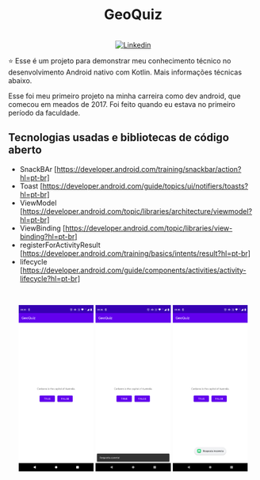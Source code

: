 <h1 align="center">GeoQuiz</h1>

<p align="center">
  <br>
  <a href="https://www.linkedin.com/in/danillo-santos-dev/"><img alt="Linkedin" src="https://img.shields.io/badge/LinkedIn-0077B5?style=for-the-badge&logo=linkedin&logoColor=white"/></a>
</p>

<p align="center">  

⭐ Esse é um projeto para demonstrar meu conhecimento técnico no desenvolvimento Android nativo com Kotlin. Mais informações técnicas abaixo.

Esse foi meu primeiro projeto na minha carreira como dev android, que comecou em meados de 2017. Foi feito quando eu estava no primeiro período da faculdade.

</p>

## Tecnologias usadas e bibliotecas de código aberto

- SnackBAr [https://developer.android.com/training/snackbar/action?hl=pt-br]
- Toast [https://developer.android.com/guide/topics/ui/notifiers/toasts?hl=pt-br]
- ViewModel [https://developer.android.com/topic/libraries/architecture/viewmodel?hl=pt-br]
- ViewBinding [https://developer.android.com/topic/libraries/view-binding?hl=pt-br]
- registerForActivityResult [https://developer.android.com/training/basics/intents/result?hl=pt-br]
- lifecycle [https://developer.android.com/guide/components/activities/activity-lifecycle?hl=pt-br]

</br>

<p float="left" align="center">
<img alt="screenshots" width="30%" src="screenshots/Screenshot_1.png"/>
<img alt="screenshots" width="30%" src="screenshots/Screenshot_2.png"/>
<img alt="screenshots" width="30%" src="screenshots/Screenshot_3.png"/>
</p>
